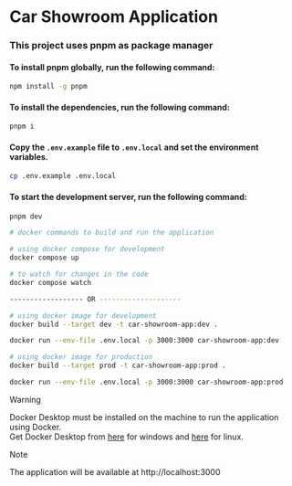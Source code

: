 # Car Showroom Application

### This project uses pnpm as package manager

#### To install pnpm globally, run the following command:

```bash
npm install -g pnpm
```

#### To install the dependencies, run the following command:

```bash
pnpm i
```

#### Copy the `.env.example` file to `.env.local` and set the environment variables.

```bash
cp .env.example .env.local
```

#### To start the development server, run the following command:

```bash
pnpm dev
```

```bash
# docker commands to build and run the application

# using docker compose for development
docker compose up

# to watch for changes in the code
docker compose watch

------------------ OR --------------------

# using docker image for development
docker build --target dev -t car-showroom-app:dev .

docker run --env-file .env.local -p 3000:3000 car-showroom-app:dev

# using docker image for production
docker build --target prod -t car-showroom-app:prod .

docker run --env-file .env.local -p 3000:3000 car-showroom-app:prod

```

> [!WARNING]
>
> Docker Desktop must be installed on the machine to run the application using Docker.  
> Get Docker Desktop from [here](https://docs.docker.com/desktop/install/windows-install/) for windows and [here](https://docs.docker.com/desktop/install/linux-install/) for linux.

> [!NOTE]
>
> The application will be available at http://localhost:3000
